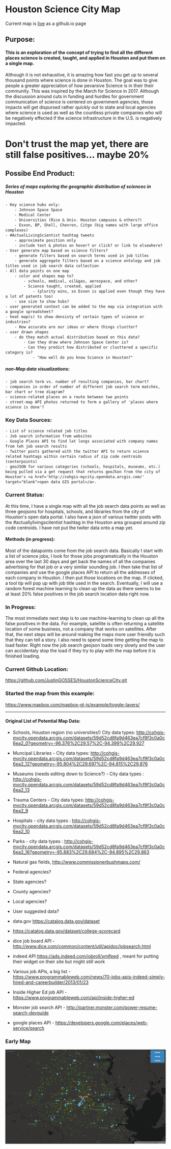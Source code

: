# Houston Science City Map

Current map is <a href="https://justingosses.github.io/HoustonScienceCity/">live</a> as a github.io page


## Purpose:
#### This is an exploration of the concept of trying to find all the different places science is created, taught, and applied in Houston and put them on a single map. 
Although it is not exhaustive, it is amazing how fast you get up to several thousand points where science is done in Houston. The goal was to give people a greater appreciation of how pevarsive Science is in their their community. This was inspired by the March for Science in 2017. Although the discussion around cuts in funding and hurdles for government communication of science is centered on government agencies, those impacts will get dispursed rather quickly out to state and local agencies where science is used as well as the countless private companies who will be negatively effected if the science infrastructure in the U.S. is negatively impacted.

# Don't trust the map yet, there are still false positives... maybe 20%

## Possibe End Product:
##### Series of maps exploring the geographic distribution of sciencec in Houston
	- Key science hubs only:
		- Johnson Space Space
		- Medical Center
		- Universities (Rice & Univ. Houston campuses & others?)
		- Exxon, BP, Shell, Chevron, Citgo (big names with large office complexes)
	- #ActualLivingScientist hashtag tweets
		- approximate position only
		- include text & photos on hover? or click? or link to elsewhere? 
	- User generate map based on science filters?
		- generate filters based on search terms used in job titles
		- generate aggregate filters based on a science ontology and job titles used in job search data collection
	- All data points on one map
		- color and shapes map to?
			- schools, medical, oil&gas, aerospace, and other?
			- Science taught, created, applied 
				- (plurity wins, so Exxon is applied even though they have a lot of patents too)
		- use size to show hubs? 
	- user generated context can be added to the map via integration with a google spreadsheet?
	- heat map(s) to show densisty of certain types of science or industries? 
		- How accurate are our ideas or where things clustter?
	- user drawn shapes
		- do they match actual distribution based on this data?
			- Can they draw where Johnson Space Center is?
			- Can they predict how distributed or clusttered a specific category is?
				- "How well do you know Science in Houston?"

##### non-Map data visualizations:
	- job search term vs. number of resulting companies, bar chart?
	- companies in order of number of different job search term matches, bar chart or tree diagram?
	- science-related places on a route between two points
	- street-map API photos returned to form a gallery of 'places where science is done'?

### Key Data Sources:
	- List of science related job titles
	- Job search information from websites
	- Google Places API to find lat longs associated with company names from teh job search results
	- Twitter posts gathered with the twitter API to return science related hashtags within certain radius of zip code centroids (centerpoints)
	- geoJSON for various categories (schools, hospitals, museums, etc.) being pulled via a get request that returns geoJSon from the city of Houston's <a href='http://cohgis-mycity.opendata.arcgis.com/' target="blank">open data GIS portal</a>. 


### Current Status:
At this time, I have a single map with all the job search data points as well as three geojsons for hospitals, schools, and libraries from the city of Houston's open data portal. I also have a json of various twitter posts with the #actuallylivingscitentist hashtag in the Houston area grouped around zip code centroids. I have not put the twiter data onto a map yet. 

#### Methods (in progress):
Most of the datapoints come from the job search data. Basically I start with a list of science jobs, I look for those jobs programatically in the Houston area over the last 30 days and get back the names of all the companies advertising for that job or a very similar sounding job. I then take that list of companies and use the google places API to return all the addresses of each company in Houston. I then put those locations on the map. If clicked, a tool tip will pop up with job title used in the search. Eventually, I will use a random forest machine learning to clean up the data as there seems to be at least 20% false positives in the job search location data right now. 

### In Progress:
The most immediate next step is to use machine-learning to clean up all the false positives in the data.
For example, satellite is often returning a satellite location of some business, not a company that works on satellites. After that, the next steps will be around making the maps more user friendly such that they can tell a story. I also need to spend some time getting the map to load faster. Right now the job search geojson loads very slowly and the user can accidentaly stop the load if they try to play with the map before it is finished loading. 

### Current Github Location: 
https://github.com/JustinGOSSES/HoustonScienceCity.git

### Started the map from this example:
https://www.mapbox.com/mapbox-gl-js/example/toggle-layers/


---------------------------------------


<!-- ## Methods Brainstorming:
1.Starting off using geojson from the city of Houston's <a href='http://cohgis-mycity.opendata.arcgis.com/' target="blank">open data GIS portal</a>. 

2. One possible way to find businesses that use science is to webscrape or a job website's API to search for all job advertisements over the last year that mention a word from a list of words for scientist. The next step would be to pull company names from those returns and use a google places API to find all the locations. Those latitudes could be plotted on the map with some of the meta data. There would be false positives, but it might work out alright?
	- Update: 
		- The google places API will work fairly well for an input of business name and city. There are some complications having to do with API responses being limited to 20 items, but that limit can be got around by constraining API calls to smaller areas of geography. 
			- Some good results were found using science related terms like 'laboratory' and 'oil and gas'. A decent number of results, perhaps in the hundreds, could be produced with a decent sized list of creative terms?
		- The job sites APIs are mostly closed it seems. Access is limited websites that would put their data or links on their page and provide clicks back to the original job search site. Web scaping using beautiful soup might be a more likely option?

- Another method would be to do a series of twitter API searches around the #reallivingscientist with the distance criteria of 10 or 20 kilometers and the centerpoint set to various zip code centerpoints. The data wouldn't be specific to an exact point but could at least be positioned at neighborhood level and could involved photos and text. 
	- This works well. It requires a bit more work on formatting into better organized json, compilation of multiple API calls into a single file, and then transformation into geoJSON to get it on the map. 
 -->

#### Original List of Potential Map Data:
<!-- - Houston science twitter handles?
- Job ad at this company mentioned science
- Actually a Scientist
- User provided information using google forms or google sheets, that then combines with other information
	- lat/long
	- Full street address with zip
	- Name
	- If government agency & type
	- Type of science, multiple okay
	- Website link
	- How the organization or site or data matters to you or others
	- In relation to this organization and their science work, are you worried about negative impact of funding reduction, censorship, or science not being used in policy?
 -->
- Schools, Houston region (no universities!) City data types: 
http://cohgis-mycity.opendata.arcgis.com/datasets/59d52cd8fa9d463ea7cf9f3c0a0c6ea2_0?geometry=-96.376%2C29.57%2C-94.399%2C29.927

- Muncipal Libraries - City data types: http://cohgis-mycity.opendata.arcgis.com/datasets/59d52cd8fa9d463ea7cf9f3c0a0c6ea2_12?geometry=-95.804%2C29.697%2C-94.815%2C29.876
- Museums (needs editing down to Science?) - City data types : http://cohgis-mycity.opendata.arcgis.com/datasets/59d52cd8fa9d463ea7cf9f3c0a0c6ea2_13
- Trauma Centers - City data types: http://cohgis-mycity.opendata.arcgis.com/datasets/59d52cd8fa9d463ea7cf9f3c0a0c6ea2_9
- Hospitals - city data types : http://cohgis-mycity.opendata.arcgis.com/datasets/59d52cd8fa9d463ea7cf9f3c0a0c6ea2_10
- Parks - city data types : http://cohgis-mycity.opendata.arcgis.com/datasets/59d52cd8fa9d463ea7cf9f3c0a0c6ea2_16?geometry=-95.883%2C29.684%2C-94.895%2C29.863
- Natural gas fields, http://www.commissionerbushmaps.com/
- Federal agencies?
- State agencies?
- County agencies?
- Local agencies?
- User suggested data?
- data.gov https://catalog.data.gov/dataset
- https://catalog.data.gov/dataset/college-scorecard
- dice job board API - http://www.dice.com/common/content/util/apidoc/jobsearch.html
- indeed API https://ads.indeed.com/jobroll/xmlfeed , meant for putting their widget on their site but might still work
- Various job APIs, a big list - https://www.programmableweb.com/news/70-jobs-apis-indeed-simply-hired-and-careerbuilder/2013/01/23
- Inside Higher Ed job API - https://www.programmableweb.com/api/inside-higher-ed
- Monster job search API - http://partner.monster.com/power-resume-search-devguide
- google places API - https://developers.google.com/places/web-service/search

### Early Map
![bad photo!](https://github.com/JustinGOSSES/HoustonScienceCity/blob/master/Images/earlyMap.png)
